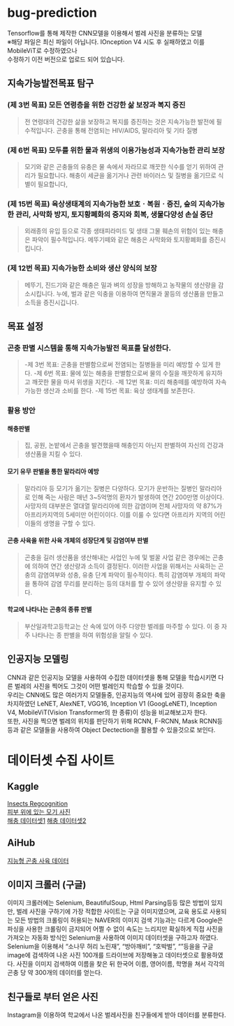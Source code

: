 # bug-prediction
Tensorflow를 통해 제작한 CNN모델을 이용해서 벌레 사진을 분류하는 모델  
※해당 파일은 최신 파일이 아닙니다. IOnception V4 시도 후 실패하였고 이를 MobileViT로 수정하였으나  
수정하기 이전 버전으로 업로드 되어 있습니다.  
  
  
## 지속가능발전목표 탐구
### (제 3번 목표) 모든 연령층을 위한 건강한 삶 보장과 복지 증진
> 전 연령대의 건강한 삶을 보장하고 복지를 증진하는 것은 지속가능한 발전에 필수적입니다.
> 곤충을 통해 전염되는 HIV/AIDS, 말라리아 및 기타 질병
### (제 6번 목표) 모두를 위한 물과 위생의 이용가능성과 지속가능한 관리 보장
> 모기와 같은 곤충들의 유충은 물 속에서 자라므로 깨끗한 식수를 얻기 위하여 관리가 필요합니다.
> 해충이 세균을 옮기거나 관련 바이러스 및 질병을 옮기므로 식별이 필요합니다,
### (제 15번 목표) 육상생태계의 지속가능한 보호ㆍ복원ㆍ증진, 숲의 지속가능한 관리, 사막화 방지, 토지황폐화의 중지와 회복, 생물다양성 손실 중단
> 외래종의 유입 등으로 각종 생태피라미드 및 생태 그물 훼손의 위험이 있는 해충은 파악이 필수적입니다.
> 메뚜기떼와 같은 해충은 사막화와 토지황폐화를 증진시킵니다.
### (제 12번 목표) 지속가능한 소비와 생산 양식의 보장
> 메뚜기, 진드기와 같은 해충은 밀과 벼의 성장을 방해하고 농작물의 생산량을 감소시킵니다.
> 누에, 벌과 같은 익충을 이용하여 면직물과 꿀등의 생산품을 만들고 소득을 증진시깁니다.


## 목표 설정
### 곤충 판별 시스템을 통해 지속가능발전 목표를 달성한다.
> -제 3번 목표: 곤충을 판별함으로써 전염되는 질병들을 미리 예방할 수 있게 한다.
> -제 6번 목표: 물에 있는 해충을 판별함으로써 물의 수질을 깨끗하게 유지하고 깨끗한 물을 마셔 위생을 지킨다.
> -제 12번 목표: 미리 해충떼를 예방하여  자속가능한 생산과 소비를 한다.
> -제 15번 목표: 육상 생태계를 보존한다.

### 활용 방안
#### 해충판별
> 집, 공원, 논밭에서 곤충을 발견했을때  해충인지 아닌지 판별하여 자신의 건강과 생산품을 지킬 수 있다.
#### 모기 유무 판별을 통한 말라리아 예방
> 말라리아 등 모기가 옮기는 질병은 다양하다. 모기가 운반하는 질병인 말라리아로 인해  죽는 사람은 매년 3~5억명의 환자가 발생하여 연간 200만명 이상이다. 사망자의 대부분은 열대열 말라리아에 의한 감염이며 전체 사망자의 약 87%가 아프리카지역의 5세미만 어린이이다.
> 이를 이룰 수 있다면 아프리카 지역의 어린이들의 생명을 구할 수 있다.
#### 곤충 사육을 위한 사육 개체의 성장단계 및 감염여부 판별
> 곤충을 길러 생산품을 생산해내는 사업인 누에 및 벌꿀 사업 같은 경우에는 곤충에 의하여 연간 생산량과 소득이 결정된다. 이러한 사업을 위해서는 사육하는 곤충의 감염여부와 성충, 유충 단계 파악이 필수적이다. 
> 특히 감염여부 개체의 파악을 통하여 감염 무리를 분리하는 등의 대처를 할 수 있어 생산량을 유지할 수 있다. 
#### 학교에 나타나는 곤충의 종류 판별
> 부산일과학고등학교는 산 속에 있어 아주 다양한 벌레를 마주할 수 있다.
> 이 중 자주 나타나는 종 판별을 하여 위험성을 알릴 수 있다.

## 인공지능 모델링
CNN과 같은 인공지능 모델을 사용하여 수집한 데이터셋을 통해 모델을 학습시키면 다른 벌레의 사진을 찍어도 그것이 어떤 벌레인지 학습할 수 있을 것이다.  
우리는 CNN에도 많은 여러가지 모델들중, 인공지능의 역사에 있어 굉장히 중요한 축을 차지하였던 LeNET, AlexNET, VGG16, Inception V1 (GoogLeNET), Inception V4, MobileViT(Vision Transformer의 한 종류)이 성능을 비교해보고자 한다.  
또한, 사진을 찍으면 벌레의 위치를 판단하기 위해 RCNN, F-RCNN, Mask RCNN등등과 같은 모델들을 사용하여 Object Dectection을 활용할 수 있을것으로 보인다.

# 데이터셋 수집 사이트
## Kaggle
[Insects Regcognition](https://www.kaggle.com/datasets/hammaadali/insects-recognition?select=Mosquito)  
[피부 위에 있는 모기 사진](https://www.kaggle.com/datasets/naiborhujosua/mosquito-on-human-skin)  
[해충 데이터셋1](https://www.kaggle.com/datasets/simranvolunesia/pest-dataset)
[해충 데이터셋2](https://www.kaggle.com/datasets/mdsakibullah/jute-pest-datase)

## AiHub
[지능형 곤충 사육 데이터](https://www.aihub.or.kr/aihubdata/data/dwld.do?currMenu=115&topMenu=100)

## 이미지 크롤러 (구글)
이미지 크롤러에는 Selenium, BeautifulSoup, Html Parsing등등 많은 방법이 있지만, 벌레 사진을 구하기에 가장 적합한 사이트는 구글 이미지였으며, 교육 용도로 사용되는 모든 방법의 크롤링이 허용되는 NAVER의 이미지 검색 기능과는 다르게 Google은 파싱을 사용한 크롤링이 금지되어 어쩔 수 없이 속도는 느리지만 확실하게 직접 사진을 가져오는 자동화 방식인 Selenium을 사용하여 이미지 데이터셋을 구하고자 하였다.  
Selenium을 이용해서 “소나무 허리 노린재”, “방아깨비”, “호박벌”, “”등을을 구글 image에 검색하여 나온 사진 100개를 드라이브에 저장해놓고 데이터셋으로 활용하였다. 사진을 이미지 검색하여 이름을 찾은 뒤 한국어 이름, 영어이름, 학명을 쳐서 각각의 곤충 당 약 300개의 데이터를 얻는다.

## 친구들로 부터 얻은 사진
Instagram을 이용하여 학교에서 나온 벌레사진을 친구들에게 받아 데이터를 분류한다.
